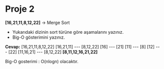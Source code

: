 # Proje 2
**[16,21,11,8,12,22]** -> Merge Sort
* Yukarıdaki dizinin sort türüne göre aşamalarını yazınız.
* Big-O gösterimini yazınız.

**Cevap:**
[16,21,11,8,12,22]
[16,21,11] --- [8,12,22]
[16] --- [21] [11] --- [8] [12] --- [22]
[11,16,21] --- [8,12,22]
**[8,11,12,16,21,22]**

Big-O gosterimi : O(nlogn) olacaktır.
